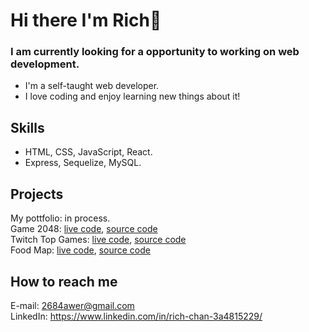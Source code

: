 # Hi there I'm Rich👋
### I am currently looking for a opportunity to working on web development.  
* I'm a self-taught web developer. 
* I love coding and enjoy learning new things about it!

## Skills
* HTML, CSS, JavaScript, React.
* Express, Sequelize, MySQL.

## Projects
My pottfolio: in process.  
Game 2048: [live code](https://zealous-perlman-f4781c.netlify.app/), [source code](https://github.com/rich2020s/2048)  
Twitch Top Games: [live code]( https://rich2020s.github.io/twitch-top-games/public/), [source code](https://github.com/rich2020s/twitch-top-games)  
Food Map: [live code](https://api.outshaker.tw/#/home), [source code](https://github.com/chachachater/foodmap)  
  
## How to reach me
E-mail: 2684awer@gmail.com  
LinkedIn: https://www.linkedin.com/in/rich-chan-3a4815229/  
  
<!--
**rich2020s/rich2020s** is a ✨ _special_ ✨ repository because its `README.md` (this file) appears on your GitHub profile.  

Here are some ideas to get you started:

- 🔭 I’m currently working on ...
- 🌱 I’m currently learning ...
- 👯 I’m looking to collaborate on ...
- 🤔 I’m looking for help with ...
- 💬 Ask me about ...
- 📫 How to reach me: ...
- 😄 Pronouns: ...
- ⚡ Fun fact: ...
-->
